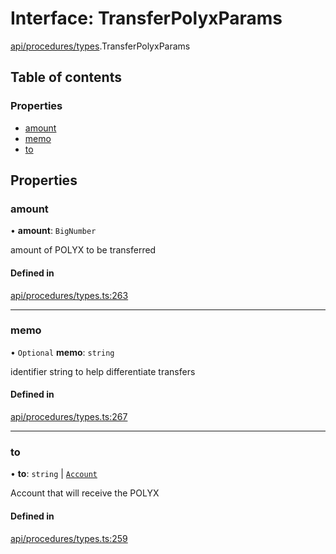 # Interface: TransferPolyxParams

[api/procedures/types](../wiki/api.procedures.types).TransferPolyxParams

## Table of contents

### Properties

- [amount](../wiki/api.procedures.types.TransferPolyxParams#amount)
- [memo](../wiki/api.procedures.types.TransferPolyxParams#memo)
- [to](../wiki/api.procedures.types.TransferPolyxParams#to)

## Properties

### amount

• **amount**: `BigNumber`

amount of POLYX to be transferred

#### Defined in

[api/procedures/types.ts:263](https://github.com/PolymathNetwork/polymesh-sdk/blob/c37bc05d/src/api/procedures/types.ts#L263)

___

### memo

• `Optional` **memo**: `string`

identifier string to help differentiate transfers

#### Defined in

[api/procedures/types.ts:267](https://github.com/PolymathNetwork/polymesh-sdk/blob/c37bc05d/src/api/procedures/types.ts#L267)

___

### to

• **to**: `string` \| [`Account`](../wiki/api.entities.Account.Account)

Account that will receive the POLYX

#### Defined in

[api/procedures/types.ts:259](https://github.com/PolymathNetwork/polymesh-sdk/blob/c37bc05d/src/api/procedures/types.ts#L259)
